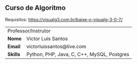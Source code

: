 ## Curso de Algoritmo ##

Requisitos:
https://visualg3.com.br/baixe-o-visualg-3-0-7/

<table>
	<tr>
		<td colspan="2">Professor/Instrutor</td>
	</tr>
	<tr>
		<td>
			<b>Nome</b>
		</td>
		<td>
			Victor Luis Santos
		</td>
	</tr>
	<tr>
		<td>
			<b>Email</b>
		</td>
		<td>
			victorluissantos@live.com
		</td>
	</tr>
	<tr>
		<td>
			<b>Skills</b>
		</td>
		<td>
			Python, PHP, Java, C, C++, MySQL, Postgres
		</td>
	</tr>
</table>